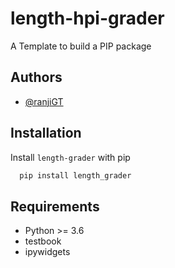 # length-hpi-grader

A Template to build a PIP package

## Authors

- [@ranjiGT](https://www.github.com/ranjiGT)

## Installation

Install `length-grader` with pip

```bash
  pip install length_grader
```
## Requirements

* Python >= 3.6
* testbook
* ipywidgets
